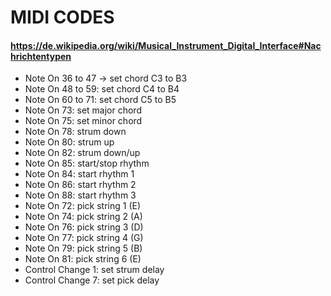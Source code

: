 # MIDI CODES
#### https://de.wikipedia.org/wiki/Musical_Instrument_Digital_Interface#Nachrichtentypen
* Note On 36 to 47 -> set chord C3 to B3
* Note On 48 to 59: set chord C4 to B4
* Note On 60 to 71: set chord C5 to B5
* Note On 73: set major chord
* Note On 75: set minor chord
* Note On 78: strum down
* Note On 80: strum up
* Note On 82: strum down/up
* Note On 85: start/stop rhythm
* Note On 84: start rhythm 1
* Note On 86: start rhythm 2
* Note On 88: start rhythm 3
* Note On 72: pick string 1 (E)
* Note On 74: pick string 2 (A)
* Note On 76: pick string 3 (D)
* Note On 77: pick string 4 (G)
* Note On 79: pick string 5 (B)
* Note On 81: pick string 6 (E)
* Control Change 1: set strum delay
* Control Change 7: set pick delay
